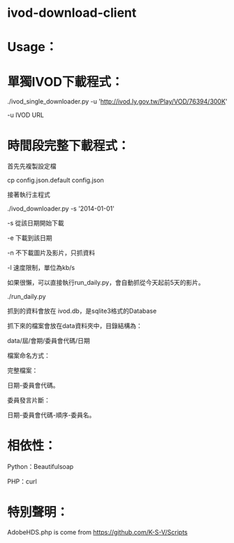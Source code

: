 ivod-download-client
====================

Usage：
======

單獨IVOD下載程式：
===

./ivod_single_downloader.py -u 'http://ivod.ly.gov.tw/Play/VOD/76394/300K'

-u IVOD URL


時間段完整下載程式：
===

首先先複製設定檔

cp config.json.default config.json

接著執行主程式

./ivod_downloader.py -s '2014-01-01'

-s 從該日期開始下載

-e 下載到該日期

-n 不下載圖片及影片，只抓資料

-l 速度限制，單位為kb/s

如果很懶，可以直接執行run_daily.py，會自動抓從今天起前5天的影片。

./run_daily.py


抓到的資料會放在 ivod.db，是sqlite3格式的Database

抓下來的檔案會放在data資料夾中，目錄結構為：

data/屆/會期/委員會代碼/日期

檔案命名方式：

完整檔案：

日期-委員會代碼。

委員發言片斷：

日期-委員會代碼-順序-委員名。


相依性：
======

Python：Beautifulsoap

PHP：curl

特別聲明：
======
AdobeHDS.php is come from https://github.com/K-S-V/Scripts
